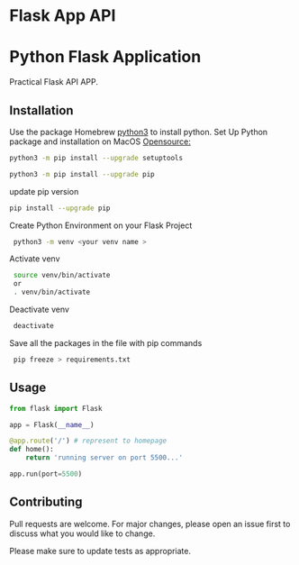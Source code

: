 # Flask App API
# Python Flask Application 

Practical Flask API APP.

## Installation

Use the package Homebrew [python3](https://docs.brew.sh/Homebrew-and-Python) to install python.
Set Up Python package and installation on MacOS [Opensource:](https://opensource.com/article/19/5/python-3-default-mac)
```bash
python3 -m pip install --upgrade setuptools
```

```bash
python3 -m pip install --upgrade pip
```

update pip version
```bash
pip install --upgrade pip 
```

Create Python Environment on your Flask Project
```bash
 python3 -m venv <your venv name >     
```

Activate venv
```bash
 source venv/bin/activate
 or
 . venv/bin/activate       
```
Deactivate venv
```bash
 deactivate       
```

Save all the packages in the file with pip commands
```bash
 pip freeze > requirements.txt      
```

## Usage

```python
from flask import Flask

app = Flask(__name__)

@app.route('/') # represent to homepage
def home():
    return 'running server on port 5500...'

app.run(port=5500)
```

## Contributing
Pull requests are welcome. For major changes, please open an issue first to discuss what you would like to change.

Please make sure to update tests as appropriate.
